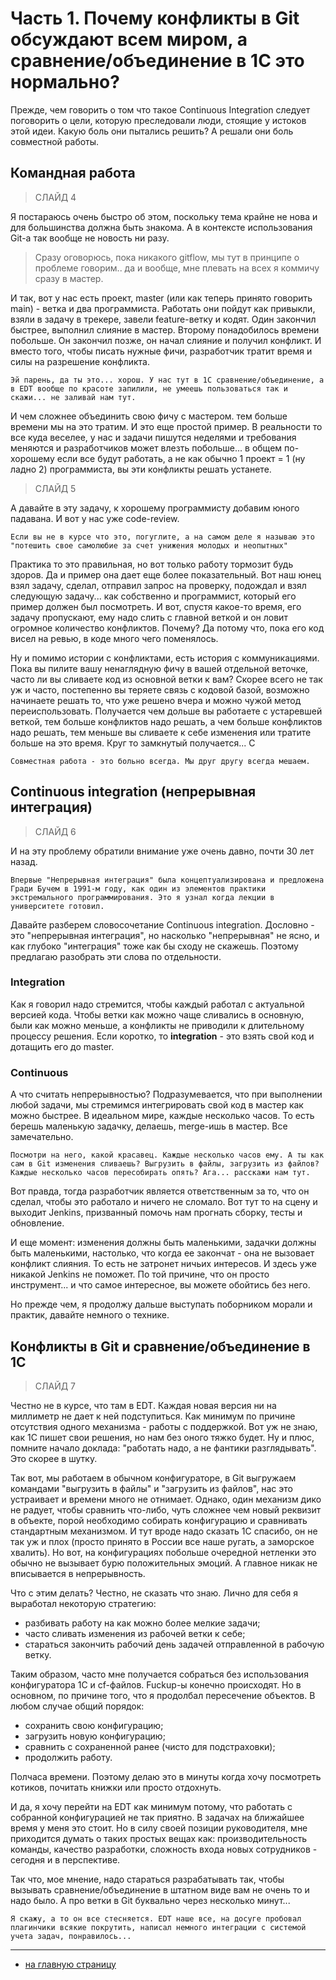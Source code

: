 # Часть 1. Почему конфликты в Git обсуждают всем миром, а сравнение/объединение в 1С это нормально?

Прежде, чем говорить о том что такое Continuous Integration следует поговорить о цели, которую преследовали люди, стоящие у истоков этой идеи. Какую боль они пытались решить? А решали они боль совместной работы.

## Командная работа

> СЛАЙД 4

Я постараюсь очень быстро об этом, поскольку тема крайне не нова и для большинства должна быть знакома. А в контексте использования Git-а так вообще не новость ни разу.

> Сразу оговорюсь, пока никакого gitflow, мы тут в принципе о проблеме говорим.. да и вообще, мне плевать на всех я коммичу сразу в мастер.

И так, вот у нас есть проект, master (или как теперь принято говорить main) - ветка и два программиста. Работать они пойдут как привыкли, взяли в задачу в трекере, завели feature-ветку и кодят. Один закончил быстрее, выполнил слияние в мастер. Второму понадобилось времени побольше. Он закончил позже, он начал слияние и получил конфликт. И вместо того, чтобы писать нужные фичи, разработчик тратит время и силы на разрешение конфликта.

` Эй парень, да ты это... хорош. У нас тут в 1С сравнение/объединение, а в EDT вообще по красоте запилили, не умеешь пользоваться так и скажи... не заливай нам тут. `

И чем сложнее объединить свою фичу с мастером. тем больше времени мы на это тратим. И это еще простой пример. В реальности то все куда веселее, у нас и задачи пишутся неделями и требования меняются и разработчиков может влезть побольше... в общем по-хорошему если все будут работать, а не как обычно 1 проект = 1 (ну ладно 2) программиста, вы эти конфликты решать устанете.

> СЛАЙД 5

А давайте в эту задачу, к хорошему программисту добавим юного падавана. И вот у нас уже code-review.

` Если вы не в курсе что это, погуглите, а на самом деле я называю это "потешить свое самолюбие за счет унижения молодых и неопытных" `

Практика то это правильная, но вот только работу тормозит будь здоров. Да и пример она дает еще более показательный. Вот наш юнец взял задачу, сделал, отправил запрос на проверку, подождал и взял следующую задачу... как собственно и программист, который его пример должен был посмотреть. И вот, спустя какое-то время, его задачу пропускают, ему надо слить с главной веткой и он ловит огромное количество конфликтов. Почему? Да потому что, пока его код висел на ревью, в коде много чего поменялось.

Ну и помимо истории с конфликтами, есть история с коммуникациями. Пока вы пилите вашу ненаглядную фичу в вашей отдельной веточке, часто ли вы сливаете код из основной ветки к вам? Скорее всего не так уж и часто, постепенно вы теряете связь с кодовой базой, возможно начинаете решать то, что уже решено вчера и можно чужой метод переиспользовать. Получается чем дольше вы работаете с устаревшей веткой, тем больше конфликтов надо решать, а чем больше конфликтов надо решать, тем меньше вы сливаете к себе изменения или тратите больше на это время. Круг то замкнутый получается... С

` Совместная работа - это больно всегда. Мы друг другу всегда мешаем. `

## Continuous integration (непрерывная интеграция)

> СЛАЙД 6

И на эту проблему обратили внимание уже очень давно, почти 30 лет назад.

` Впервые "Непрерывная интеграция" была концептуализирована и предложена Гради Бучем в 1991-м году, как один из элементов практики экстремального программирования. Это я узнал когда лекции в университете готовил. `

Давайте разберем словосочетание Continuous integration. Дословно - это "непрерывная интеграция", но насколько "непрерывная" не ясно, и как глубоко "интеграция" тоже как бы сходу не скажешь. Поэтому предлагаю разобрать эти слова по отдельности.

### Integration

Как я говорил надо стремится, чтобы каждый работал с актуальной версией кода. Чтобы ветки как можно чаще сливались в основную, были как можно меньше, а конфликты не приводили к длительному процессу решения. Если коротко, то **integration** - это взять свой код и дотащить его до master.

### Continuous

А что считать непрерывностью? Подразумевается, что при выполнении любой задачи, мы стремимся интегрировать свой код в мастер как можно быстрее. В идеальном мире, каждые несколько часов. То есть берешь маленькую задачку, делаешь, merge-ишь в мастер. Все замечательно.

` Посмотри на него, какой красавец. Каждые несколько часов ему. А ты как сам в Git изменения сливаешь? Выгрузить в файлы, загрузить из файлов? Каждые несколько часов пересобирать опять? Ага... расскажи нам тут. `

Вот правда, тогда разработчик является ответственным за то, что он сделал, чтобы это работало и ничего не сломало. Вот тут то на сцену и выходит Jenkins, призванный помочь нам прогнать сборку, тесты и обновление.

И еще момент: изменения должны быть маленькими, задачки должны быть маленькими, настолько, что когда ее закончат - она не вызовает конфликт слияния. То есть не затронет ничьих интересов. И здесь уже никакой Jenkins не поможет. По той причине, что он просто инструмент... и что самое интересное, вы можете обойтись без него.

Но прежде чем, я продолжу дальше выступать поборником морали и практик, давайте немного о технике.

## Конфликты в Git и сравнение/объединение в 1С

> СЛАЙД 7

Честно не в курсе, что там в EDT. Каждая новая версия ни на миллиметр не дает к ней подступиться. Как минимум по причине отсутствия одного механизма - работы с поддержкой. Вот уж не знаю, как 1С пишет свои решения, но нам без оного тяжко будет. Ну и плюс, помните начало доклада: "работать надо, а не фантики разглядывать". Это скорее в шутку.

Так вот, мы работаем в обычном конфигураторе, в Git выгружаем командами "выгрузить в файлы" и "загрузить из файлов", нас это устраивает и времени много не отнимает. Однако, один механизм дико не радует, чтобы сравнить что-либо, чуть сложнее чем новый реквизит в объекте, порой необходимо собирать конфигурацию и сравнивать стандартным механизмом. И тут вроде надо сказать 1С спасибо, он не так уж и плох (просто принято в России все наше ругать, а заморское хвалить). Но вот, на конфигурациях побольше очередной нетленки это обычно не вызывает бурю положительных эмоций. А главное никак не вписывается в непрерывность.

Что с этим делать? Честно, не сказать что знаю. Лично для себя я выработал некоторую стратегию:
* разбивать работу на как можно более мелкие задачи;
* часто сливать изменения из рабочей ветки к себе;
* стараться закончить рабочий день задачей отправленной в рабочую ветку.

Таким образом, часто мне получается собраться без использования конфигуратора 1С и cf-файлов. Fuckup-ы конечно происходят. Но в основном, по причине того, что я продолбал пересечение объектов. В любом случае общий порядок:
* сохранить свою конфигурацию;
* загрузить новую конфигурацию;
* сравнить с сохраненной ранее (чисто для подстраховки);
* продолжить работу.

Полчаса времени. Поэтому делаю это в минуты когда хочу посмотреть котиков, почитать книжки или просто отдохнуть.

И да, я хочу перейти на EDT как минимум потому, что работать с собранной конфигурацией не так приятно. В задачах на ближайшее время у меня это стоит. Но в силу своей позиции руководителя, мне приходится думать о таких простых вещах как: производительность команды, качество разработки, сложность входа новых сотрудников - сегодня и в перспективе.

Так что, мое мнение, надо стараться разрабатывать так, чтобы вызывать сравнение/объединение в штатном виде вам не очень то и надо было. А про ветки в Git буквально через несколько минут...

` Я скажу, а то он все стесняется. EDT наше все, на досуге пробовал плагинчики всякие покрутить, написал немного интеграции с системой учета задач, понравилось... `

<hr>

* [на главную страницу](../README.md)